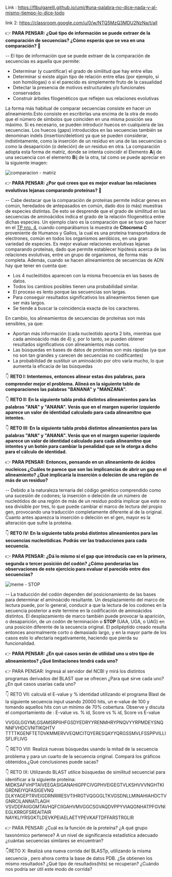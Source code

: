 Link :
https://flbulgarelli.github.io/umi/#una-palabra-no-dice-nada-y-al-mismo-tiempo-lo-dice-todo

link 2:
https://classroom.google.com/u/0/w/NTQ5MzQ3MDU2NzNa/t/all


👉 **PARA PENSAR: ¿Qué tipo de información se puede extraer de la comparación de secuencias? ¿Cómo esperás que se vea en una comparación? 🤔**

 -- El tipo de información que se puede extraer de la comparación de secuencias es aquella que permite:

- Determinar (y cuantificar) el grado de similitud que hay entre ellas
- Determinar si existe algún tipo de relación entre ellas (por ejemplo, si son homólogas) o si el parecido es simplemente fruto de la casualidad
- Detectar la presencia de motivos estructurales y/o funcionales conservados
- Construir árboles filogenéticos que reflejen sus relaciones evolutivas

La forma más habitual de comparar secuencias consiste en hacer un alineamiento.Esto consiste en escribirlas una encima de la otra de modo que el número de símbolos que coinciden en una misma posición sea máximo. Si es necesario, se pueden introducir huecos en cualquiera de las secuencias. Los huecos (gaps) introducidos en las secuencias también se denominan indels (insertion/deletion) ya que se pueden considerar, indistintamente, como la inserción de un residuo en una de las secuencias o como la desaparición (o deleción) de un residuo en otra. La comparación adopta esta forma de matriz, donde se intenta coincidir el Elemento **A**ij de una secuencia con el elemento **B**ij de la otra, tal como se puede apreciar en la siguiente imagen:

![comparacion - matriz](https://github.com/pache0015/Bioinformatica-UNQ/blob/master/TP%20-%205/img/tabla5bio1.png)


👉 **PARA PENSAR: ¿Por qué crees que es mejor evaluar las relaciones evolutivas lejanas comparando proteínas? 🤔**

-- Cabe destacar que la comparación de proteínas permite indicar genes en común, heredados de antepasados en común, dado dos (o más) muestras de especies distintas. De esto se desprende que el grado de similitud en las secuencias de aminoácidos indica el grado de la relación filogenética entre dichas especies. Un ejemplo claro es la comparación que se tuvo que hacer en el [TP nro. 4](https://github.com/pache0015/Bioinformatica-UNQ/tree/master/TP%20-%204), cuando comparábamos la muestra de **Citocroma C** proveniente de Humanos y Gallos, la cual es una proteína transportadora de electrones, común en todos los organismos aeróbicos, en una gran variedad de especies. Es mejor evaluar relaciones evolutivas lejanas comparando proteínas, dado que permite establecer hipótesis acerca de las relaciones evolutivas, entre un grupo de organismos, de forma más completa.
Además, cuando se hacen alineamientos de secuencias de ADN hay que tener en cuenta que:
- Los 4 nucleótidos aparecen con la misma frecuencia en las bases de datos.
- Todos los cambios posibles tienen una probabilidad similar.
- El proceso es lento porque las secuencias son largas.
- Para conseguir resultados significativos los alineamientos tienen que ser más largos.
- Se tiende a buscar la coincidencia exacta de los caracteres.

En cambio, los alineamientos de secuencias de proteínas son más sensibles, ya que: 

- Aportan más información (cada nucleótido aporta 2 bits, mientras que cada aminoácido más de 4) y, por lo tanto, se pueden obtener resultados significativos con alineamientos más cortos.
- Las búsquedas en bases de datos de proteínas son más rápidas (ya que no son tan grandes y carecen de secuencias no codificantes) 
- La probabilidad de sustituir un aminoácido por otro varía mucho, lo que aumenta la eficacia de las búsquedas


👇 **RETO I: Intentemos, entonces alinear estas dos palabras, para comprender mejor el problema. Alineá en la siguiente table de comparaciones las palabras "BANANA" y "MANZANA".**



👇 **RETO II: En la siguiente tabla probá distintos alineamientos para las palabras "ANA" y "ANANA". Verás que en el margen superior izquierdo aparece un valor de identidad calculado para cada alineamitno que intentes.**



👇 **RETO III: En la siguiente tabla probá distintos alineamientos para las palabras "ANA" y "ANANA". Verás que en el margen superior izquierdo aparece un valor de identidad calculado para cada alineamitno que intentes y un botón para cambiar la penalidad que se le otorga a dicho para el cálculo de identidad.**



👉 **PARA PENSAR: Entonces, pensando en un alineamiento de ácidos nucleicos ¿Cuáles te parece que son las implicancias de abrir un gap en el alineamiento? ¿Qué implicaría la inserción o deleción de una región de más de un residuo?**

-- Debido a la naturaleza ternaria del código genético comprendido como una sucesión de codones; la inserción o deleción de un número de nucleótidos de una región de más de un residuo podría implicar que este no sea divisible por tres, lo que puede cambiar el marco de lectura del propio gen, provocando una traducción completamente diferente al de la original. Cuanto antes aparezca la inserción o deleción en el gen, mayor es la alteración que sufre la proteína.


👇 **RETO IV: En la siguiente tabla probá distintos alineamientos para las secuencias nucleotídicas. Podrás ver las traducciones para cada secuencia.**



👉 **PARA PENSAR: ¿Dá lo mismo si el gap que introducís cae en la primera, segunda o tercer posición del codón? ¿Cómo ponderarías las observaciones de este ejercicio para evaluar el parecido entre dos secuencias?**

![meme - STOP](https://github.com/pache0015/Bioinformatica-UNQ/blob/master/TP%20-%205/img/meme.jpg)

-- La traducción del codón dependen del posicionamiento de las bases para determinar el aminoácido resultante. Un desplazamiento del marco de lectura puede, por lo general, conducir a que la lectura de los codones en la secuencia posterior a este termine en la codificación de aminoácidos distintos. El desplazamiento de marco también puede provocar la aparición, o desaparición, de un codón de terminación o **STOP** (UAA, UGA, o UAG) en una posición diferente de la secuencia original. El polipéptido creado resulta entonces anormalmente corto o demasiado largo, y en la mayor parte de los casos esto lo afectaría negativamente, haciendo que pierda su funcionalidad. 


👉 **PARA PENSAR: ¿En qué casos serán de utilidad uno u otro tipo de alineamientos? ¿Qué limitaciones tendrá cada uno?**



👉 PARA PENSAR: Ingresá al servidor del NCBI y mirá los distintos programas derivados del BLAST que se ofrecen ¿Para qué sirve cada uno?¿En qué casos usarías cada uno?


👇 RETO VII: calculá el E-value y % identidad utilizando el programa Blast de la siguiente secuencia input usando 20000 hits, un e-value de 100 y tomando aquellos hits con un mínimo de 70% cobertura.
Observe y discuta el comportamiento de : E-value vs. % id, Score vs % id, Score vs E-value

VVGGLGGYMLGSAMSRPIIHFGSDYEDRYYRENMHRYPNQVYYRPMDEYSNQNNFVHDCVNITIKQHTV
TTTTKGENFTETDVKMMERVVEQMCITQYERESQAYYQRGSSMVLFSSPPVILLISFLIFLIVG

👇 RETO VIII: Realizá nuevas búsquedas usando la mitad de la secuencia problema y para un cuarto de la secuencia original. Compará los gráficos obtenidos.¿Qué conclusiones puede sacas?


👇 RETO IX: Utilizando BLAST utilice búsquedas de similitud secuencial para identificar a la siguiente proteína:
MIDKSAFVHPTAIVEEGASIGANAHIGPFCIVGPHVEIGEGTVLKSHVVVNGHTKIGRDNEIYQFASIGEVNQ
DLKYAGEPTRVEIGDRNRIRESVTIHRGTVQGGGLTKVGSDNLLMINAHIAHDCTVGNRCILANNATLAGH
VSVDDFAIIGGMTAVHQFCIIGAHVMVGGCSGVAQDVPPYVIAQGNHATPFGVNIEGLKRRGFSREAITAIR
NAYKLIYRSGKTLDEVKPEIAELAETYPEVKAFTDFFARSTRGLIR

👉 PARA PENSAR: ¿Cuál es la función de la proteína? ¿A qué grupo taxonómico pertenece? A un nivel de significancia estadística adecuado ¿cuántas secuencias similares se encuentran?

👇RETO X: Realizá una nueva corrida del BLASTp, utilizando la misma secuencia , pero ahora contra la base de datos PDB. ¿Se obtienen los mismo resultados? ¿Qué tipo de resultados(hits) se recuperan? ¿Cuándo nos podría ser útil este modo de corrida?